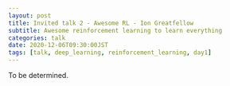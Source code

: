 ```yaml
---
layout: post
title: Invited talk 2 - Awesome RL - Ion Greatfellow
subtitle: Awesome reinforcement learning to learn everything
categories: talk
date: 2020-12-06T09:30:00JST
tags: [talk, deep_learning, reinforcement_learning, day1]
---
```


To be determined.

